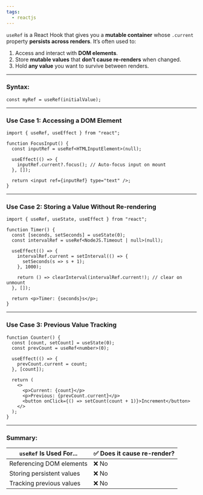 ```yaml
---
tags:
  - reactjs
---
```

`useRef` is a React Hook that gives you a **mutable container** whose `.current` property **persists across renders**. It’s often used to:
1. Access and interact with **DOM elements**.
2. Store **mutable values** that **don’t cause re-renders** when changed.
3. Hold **any value** you want to survive between renders.

---

### Syntax:
```tsx
const myRef = useRef(initialValue);
```

---

### Use Case 1: Accessing a DOM Element

```tsx
import { useRef, useEffect } from "react";

function FocusInput() {
  const inputRef = useRef<HTMLInputElement>(null);

  useEffect(() => {
    inputRef.current?.focus(); // Auto-focus input on mount
  }, []);

  return <input ref={inputRef} type="text" />;
}
```

---

###  Use Case 2: Storing a Value Without Re-rendering

```tsx
import { useRef, useState, useEffect } from "react";

function Timer() {
  const [seconds, setSeconds] = useState(0);
  const intervalRef = useRef<NodeJS.Timeout | null>(null);

  useEffect(() => {
    intervalRef.current = setInterval(() => {
      setSeconds(s => s + 1);
    }, 1000);

    return () => clearInterval(intervalRef.current!); // clear on unmount
  }, []);

  return <p>Timer: {seconds}s</p>;
}
```

---

###  Use Case 3: Previous Value Tracking

```tsx
function Counter() {
  const [count, setCount] = useState(0);
  const prevCount = useRef<number>(0);

  useEffect(() => {
    prevCount.current = count;
  }, [count]);

  return (
    <>
      <p>Current: {count}</p>
      <p>Previous: {prevCount.current}</p>
      <button onClick={() => setCount(count + 1)}>Increment</button>
    </>
  );
}
```

---

### Summary:
| `useRef` Is Used For...   | ✅ Does it cause re-render? |
| ------------------------- | -------------------------- |
| Referencing DOM elements  | ❌ No                       |
| Storing persistent values | ❌ No                       |
| Tracking previous values  | ❌ No                       |
